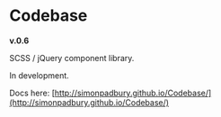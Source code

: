 # Codebase

**v.0.6**

SCSS / jQuery component library.

In development.

Docs here: [http://simonpadbury.github.io/Codebase/](http://simonpadbury.github.io/Codebase/)
